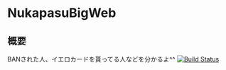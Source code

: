 # NukapasuBigWeb

## 概要
BANされた人、イエロカードを貰ってる人などを分かるよ^^
[![Build Status](https://travis-ci.org/user/repo.svg?branch=master)](https://travis-ci.org/user/repo)
